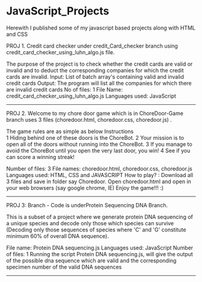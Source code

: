# JavaScript_Projects
Herewith I published some of my javascript based projects along with HTML and CSS

PROJ 1. Credit card checker under credit_Card_checker branch using credit_card_checker_using_luhn_algo.js file.

The purpose of the project is to check whether the credit cards are valid or invalid and to deduct the corresponding companies for which the credit cards are invalid.
Input: List of batch array's containing valid and invalid credit cards
Output: The program will list all the companies  for which there are invalid credit cards
No of files: 1
File Name: credit_card_checker_using_luhn_algo.js
Languages used: JavaScript

*******************************************************************************************************************************************************************

PROJ 2. Welcome to my chore door game which is in ChoreDoor-Game branch uses 3 files (choredoor.html, choredoor.css, choredoor.js) . 

The game rules are as simple as below
 Instructions  
1	Hiding behind one of these doors is the ChoreBot.
2	Your mission is to open all of the doors without running into the ChoreBot.
3	If you manage to avoid the ChoreBot until you open the very last door, you win!
4	See if you can score a winning streak!

Number of files: 3
File names: choredoor.html, choredoor.css, choredoor.js
Languages used: HTML, CSS and JAVASCRIPT
How to play? : Download all 3 files and save in folder say Choredoor. Open choredoor.html and open in your web browsers (say google chrome, IE)
Enjoy the game!!! :)

*******************************************************************************************************************************************************************
PROJ 3: Branch - Code is underProtein Sequencing DNA Branch.

This is a subset of a project where we generate protein DNA sequencing of a unique species and decode only those which species can survive (Decoding only those sequences of species where 'C' and 'G' constitute minimum 60% of overall DNA sequence).

File name: Protein DNA sequencing.js Languages used: JavaScript Number of files: 1 Running the script Protein DNA sequencing.js, will give the output of the possible dna sequence which are valid and the corresponding specimen number of the valid DNA sequences

*******************************************************************************************************************************************************************
